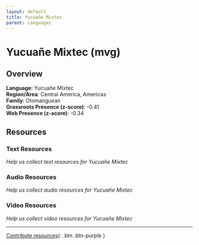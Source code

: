 ```yaml
---
layout: default
title: Yucuañe Mixtec
parent: Languages
---
```


# Yucuañe Mixtec (mvg)

## Overview

**Language**: Yucuañe Mixtec  
**Region/Area**: Central America, Americas  
**Family**: Otomanguean  
**Grassroots Presence (z-score)**: -0.41  
**Web Presence (z-score)**: -0.34  

## Resources

### Text Resources
*Help us collect text resources for Yucuañe Mixtec*

### Audio Resources
*Help us collect audio resources for Yucuañe Mixtec*

### Video Resources
*Help us collect video resources for Yucuañe Mixtec*

---

[Contribute resources](https://forms.office.com/e/1SfLJx3u1r){: .btn .btn-purple }
